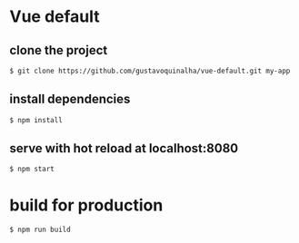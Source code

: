 # Vue default

## clone the project

``` bash
$ git clone https://github.com/gustavoquinalha/vue-default.git my-app
```

## install dependencies
``` bash
$ npm install
```

## serve with hot reload at localhost:8080
``` bash
$ npm start
```

# build for production
``` bash
$ npm run build
```
